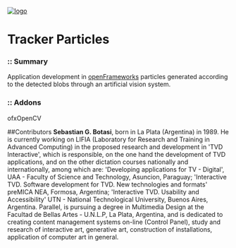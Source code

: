 [![logo](http://www.bionimio.com.ar/img/logo.jpg)](http://www.bionimio.com.ar)   

# Tracker Particles

### :: Summary

Application development in [openFrameworks](http://www.openframeworks.cc/) particles generated according to the detected blobs through an artificial vision system.

### :: Addons

ofxOpenCV


##Contributors 
**Sebastian G. Botasi**, born in La Plata (Argentina) in 1989.
He is currently working on LIFIA (Laboratory for Research and Training in Advanced Computing) in the proposed research and development in 'TVD Interactive', which is responsible, on the one hand the development of TVD applications, and on the other dictation courses nationally and internationally, among which are: 'Developing applications for TV - Digital', UAA - Faculty of Science and Technology, Asuncion, Paraguay; 'Interactive TVD. Software development for TVD. New technologies and formats' preMICA NEA, Formosa, Argentina; 'Interactive TVD. Usability and Accessibility' UTN - National Technological University, Buenos Aires, Argentina. Parallel, is pursuing a degree in Multimedia Design at the Facultad de Bellas Artes - U.N.L.P, La Plata, Argentina, and is dedicated to creating content management systems on-line (Control Panel), study and research of interactive art, generative art, construction of installations, application of computer art in general. 
